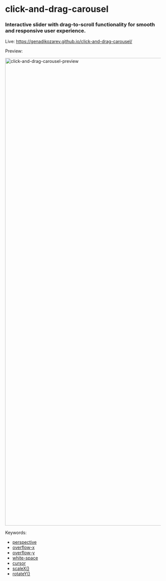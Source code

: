 # click-and-drag-carousel

### Interactive slider with drag-to-scroll functionality for smooth and responsive user experience.

Live: https://genadikozarev.github.io/click-and-drag-carousel/

Preview:

<img width="1512" alt="click-and-drag-carousel-preview" src="https://github.com/user-attachments/assets/73b45cd8-ed38-4ec6-ab99-7dd65a2b8a6d">

Keywords:
- [perspective](https://developer.mozilla.org/en-US/docs/Web/CSS/perspective)
- [overflow-x](https://developer.mozilla.org/en-US/docs/Web/CSS/overflow-x)
- [overflow-y](https://developer.mozilla.org/en-US/docs/Web/CSS/overflow-y)
- [white-space](https://developer.mozilla.org/en-US/docs/Web/CSS/white-space)
- [cursor](https://developer.mozilla.org/en-US/docs/Web/CSS/cursor)
- [scaleX()](https://developer.mozilla.org/en-US/docs/Web/CSS/transform-function/scaleX)
- [rotateY()](https://developer.mozilla.org/en-US/docs/Web/CSS/transform-function/rotateY)
